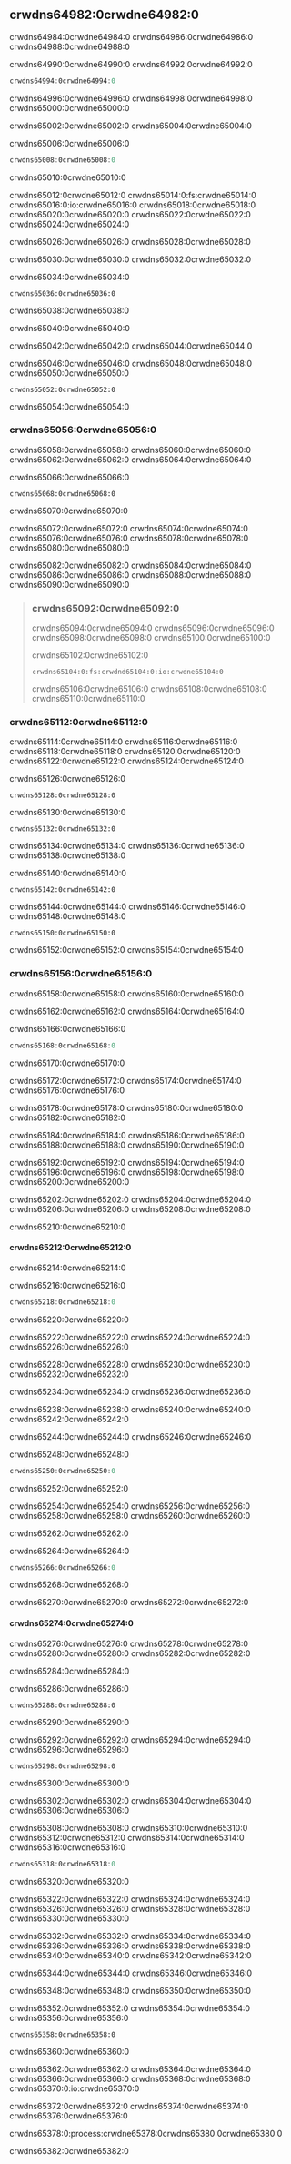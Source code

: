 ## crwdns64982:0crwdne64982:0

crwdns64984:0crwdne64984:0 crwdns64986:0crwdne64986:0 crwdns64988:0crwdne64988:0

crwdns64990:0crwdne64990:0<!-- ignore --> crwdns64992:0crwdne64992:0

```rust
crwdns64994:0crwdne64994:0
```

crwdns64996:0crwdne64996:0 crwdns64998:0crwdne64998:0 crwdns65000:0crwdne65000:0

crwdns65002:0crwdne65002:0 crwdns65004:0crwdne65004:0

<span class="filename">crwdns65006:0crwdne65006:0</span>

```rust
crwdns65008:0crwdne65008:0
```

<span class="caption">crwdns65010:0crwdne65010:0</span>

crwdns65012:0crwdne65012:0 crwdns65014:0:fs:crwdne65014:0 crwdns65016:0:io:crwdne65016:0 crwdns65018:0crwdne65018:0 crwdns65020:0crwdne65020:0 crwdns65022:0crwdne65022:0 crwdns65024:0crwdne65024:0

crwdns65026:0crwdne65026:0 crwdns65028:0crwdne65028:0

crwdns65030:0crwdne65030:0 crwdns65032:0crwdne65032:0

<span class="filename">crwdns65034:0crwdne65034:0</span>

```rust,should_panic
crwdns65036:0crwdne65036:0
```


<span class="caption">crwdns65038:0crwdne65038:0</span>

crwdns65040:0crwdne65040:0

crwdns65042:0crwdne65042:0 crwdns65044:0crwdne65044:0

crwdns65046:0crwdne65046:0 crwdns65048:0crwdne65048:0 crwdns65050:0crwdne65050:0

```console
crwdns65052:0crwdne65052:0
```

crwdns65054:0crwdne65054:0

### crwdns65056:0crwdne65056:0

crwdns65058:0crwdne65058:0 crwdns65060:0crwdne65060:0 crwdns65062:0crwdne65062:0 crwdns65064:0crwdne65064:0

<span class="filename">crwdns65066:0crwdne65066:0</span>

<!-- ignore this test because otherwise it creates hello.txt which causes other
tests to fail lol -->

```rust,ignore
crwdns65068:0crwdne65068:0
```


<span class="caption">crwdns65070:0crwdne65070:0</span>

crwdns65072:0crwdne65072:0 crwdns65074:0crwdne65074:0 crwdns65076:0crwdne65076:0 crwdns65078:0crwdne65078:0 crwdns65080:0crwdne65080:0

crwdns65082:0crwdne65082:0 crwdns65084:0crwdne65084:0 crwdns65086:0crwdne65086:0 crwdns65088:0crwdne65088:0 crwdns65090:0crwdne65090:0

> ### crwdns65092:0crwdne65092:0
> 
> crwdns65094:0crwdne65094:0 crwdns65096:0crwdne65096:0 crwdns65098:0crwdne65098:0 crwdns65100:0crwdne65100:0
> 
> crwdns65102:0crwdne65102:0
> 
> <!-- CAN'T EXTRACT SEE https://github.com/rust-lang/mdBook/issues/1127 -->
> 
> ```rust,ignore
> crwdns65104:0:fs:crwdnd65104:0:io:crwdne65104:0
> ```
> 
> crwdns65106:0crwdne65106:0 crwdns65108:0crwdne65108:0 crwdns65110:0crwdne65110:0

### crwdns65112:0crwdne65112:0

crwdns65114:0crwdne65114:0 crwdns65116:0crwdne65116:0 crwdns65118:0crwdne65118:0 crwdns65120:0crwdne65120:0 crwdns65122:0crwdne65122:0 crwdns65124:0crwdne65124:0

<span class="filename">crwdns65126:0crwdne65126:0</span>

```rust,should_panic
crwdns65128:0crwdne65128:0
```

crwdns65130:0crwdne65130:0

<!-- manual-regeneration
cd listings/ch09-error-handling/no-listing-04-unwrap
cargo run
copy and paste relevant text
-->

```text
crwdns65132:0crwdne65132:0
```

crwdns65134:0crwdne65134:0 crwdns65136:0crwdne65136:0 crwdns65138:0crwdne65138:0

<span class="filename">crwdns65140:0crwdne65140:0</span>

```rust,should_panic
crwdns65142:0crwdne65142:0
```

crwdns65144:0crwdne65144:0 crwdns65146:0crwdne65146:0 crwdns65148:0crwdne65148:0

<!-- manual-regeneration
cd listings/ch09-error-handling/no-listing-05-expect
cargo run
copy and paste relevant text
-->

```text
crwdns65150:0crwdne65150:0
```

crwdns65152:0crwdne65152:0 crwdns65154:0crwdne65154:0

### crwdns65156:0crwdne65156:0

crwdns65158:0crwdne65158:0 crwdns65160:0crwdne65160:0

crwdns65162:0crwdne65162:0 crwdns65164:0crwdne65164:0

<span class="filename">crwdns65166:0crwdne65166:0</span>

<!-- Deliberately not using rustdoc_include here; the `main` function in the
file panics. We do want to include it for reader experimentation purposes, but
don't want to include it for rustdoc testing purposes. -->

```rust
crwdns65168:0crwdne65168:0
```


<span class="caption">crwdns65170:0crwdne65170:0</span>

crwdns65172:0crwdne65172:0 crwdns65174:0crwdne65174:0 crwdns65176:0crwdne65176:0

crwdns65178:0crwdne65178:0 crwdns65180:0crwdne65180:0 crwdns65182:0crwdne65182:0

crwdns65184:0crwdne65184:0 crwdns65186:0crwdne65186:0 crwdns65188:0crwdne65188:0 crwdns65190:0crwdne65190:0

crwdns65192:0crwdne65192:0 crwdns65194:0crwdne65194:0 crwdns65196:0crwdne65196:0 crwdns65198:0crwdne65198:0 crwdns65200:0crwdne65200:0

crwdns65202:0crwdne65202:0 crwdns65204:0crwdne65204:0 crwdns65206:0crwdne65206:0 crwdns65208:0crwdne65208:0

crwdns65210:0crwdne65210:0

#### crwdns65212:0crwdne65212:0

crwdns65214:0crwdne65214:0

<span class="filename">crwdns65216:0crwdne65216:0</span>

<!-- Deliberately not using rustdoc_include here; the `main` function in the
file panics. We do want to include it for reader experimentation purposes, but
don't want to include it for rustdoc testing purposes. -->

```rust
crwdns65218:0crwdne65218:0
```


<span class="caption">crwdns65220:0crwdne65220:0</span>

crwdns65222:0crwdne65222:0 crwdns65224:0crwdne65224:0 crwdns65226:0crwdne65226:0

crwdns65228:0crwdne65228:0 crwdns65230:0crwdne65230:0 crwdns65232:0crwdne65232:0

crwdns65234:0crwdne65234:0 crwdns65236:0crwdne65236:0

crwdns65238:0crwdne65238:0 crwdns65240:0crwdne65240:0 crwdns65242:0crwdne65242:0

crwdns65244:0crwdne65244:0 crwdns65246:0crwdne65246:0

<span class="filename">crwdns65248:0crwdne65248:0</span>

<!-- Deliberately not using rustdoc_include here; the `main` function in the
file panics. We do want to include it for reader experimentation purposes, but
don't want to include it for rustdoc testing purposes. -->

```rust
crwdns65250:0crwdne65250:0
```


<span class="caption">crwdns65252:0crwdne65252:0</span>

crwdns65254:0crwdne65254:0 crwdns65256:0crwdne65256:0 crwdns65258:0crwdne65258:0 crwdns65260:0crwdne65260:0

crwdns65262:0crwdne65262:0

<span class="filename">crwdns65264:0crwdne65264:0</span>

<!-- Deliberately not using rustdoc_include here; the `main` function in the
file panics. We do want to include it for reader experimentation purposes, but
don't want to include it for rustdoc testing purposes. -->

```rust
crwdns65266:0crwdne65266:0
```


<span class="caption">crwdns65268:0crwdne65268:0</span>

crwdns65270:0crwdne65270:0 crwdns65272:0crwdne65272:0

#### crwdns65274:0crwdne65274:0

crwdns65276:0crwdne65276:0 crwdns65278:0crwdne65278:0 crwdns65280:0crwdne65280:0 crwdns65282:0crwdne65282:0

crwdns65284:0crwdne65284:0

<span class="filename">crwdns65286:0crwdne65286:0</span>

```rust,ignore,does_not_compile
crwdns65288:0crwdne65288:0
```


<span class="caption">crwdns65290:0crwdne65290:0</span>

crwdns65292:0crwdne65292:0 crwdns65294:0crwdne65294:0 crwdns65296:0crwdne65296:0

```console
crwdns65298:0crwdne65298:0
```

crwdns65300:0crwdne65300:0

crwdns65302:0crwdne65302:0 crwdns65304:0crwdne65304:0 crwdns65306:0crwdne65306:0

crwdns65308:0crwdne65308:0 crwdns65310:0crwdne65310:0 crwdns65312:0crwdne65312:0 crwdns65314:0crwdne65314:0 crwdns65316:0crwdne65316:0

```rust
crwdns65318:0crwdne65318:0
```


<span class="caption">crwdns65320:0crwdne65320:0</span>

crwdns65322:0crwdne65322:0 crwdns65324:0crwdne65324:0 crwdns65326:0crwdne65326:0 crwdns65328:0crwdne65328:0 crwdns65330:0crwdne65330:0

crwdns65332:0crwdne65332:0 crwdns65334:0crwdne65334:0 crwdns65336:0crwdne65336:0 crwdns65338:0crwdne65338:0 crwdns65340:0crwdne65340:0 crwdns65342:0crwdne65342:0

crwdns65344:0crwdne65344:0 crwdns65346:0crwdne65346:0

crwdns65348:0crwdne65348:0 crwdns65350:0crwdne65350:0

crwdns65352:0crwdne65352:0 crwdns65354:0crwdne65354:0 crwdns65356:0crwdne65356:0

```rust,ignore
crwdns65358:0crwdne65358:0
```


<span class="caption">crwdns65360:0crwdne65360:0</span>

crwdns65362:0crwdne65362:0<!-- ignore --> crwdns65364:0crwdne65364:0 crwdns65366:0crwdne65366:0 crwdns65368:0crwdne65368:0 crwdns65370:0:io:crwdne65370:0

crwdns65372:0crwdne65372:0 crwdns65374:0crwdne65374:0 crwdns65376:0crwdne65376:0

crwdns65378:0:process:crwdne65378:0<!-- ignore -->crwdns65380:0crwdne65380:0

crwdns65382:0crwdne65382:0
